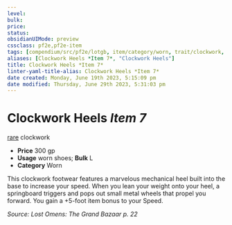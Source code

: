 ```yaml
---
level:
bulk:
price:
status:
obsidianUIMode: preview
cssclass: pf2e,pf2e-item
tags: [compendium/src/pf2e/lotgb, item/category/worn, trait/clockwork, trait/rare]
aliases: [Clockwork Heels *Item 7*, "Clockwork Heels"]
title: Clockwork Heels *Item 7*
linter-yaml-title-alias: Clockwork Heels *Item 7*
date created: Monday, June 19th 2023, 5:15:09 pm
date modified: Thursday, June 29th 2023, 5:31:03 pm
---
```


# Clockwork Heels *Item 7*

[rare](rules/traits/rare.md) clockwork  

- **Price** 300 gp
- **Usage** worn shoes; **Bulk** L
- **Category** Worn

This clockwork footwear features a marvelous mechanical heel built into the base to increase your speed. When you lean your weight onto your heel, a springboard triggers and pops out small metal wheels that propel you forward. You gain a +5-foot item bonus to your Speed.

*Source: Lost Omens: The Grand Bazaar p. 22*
